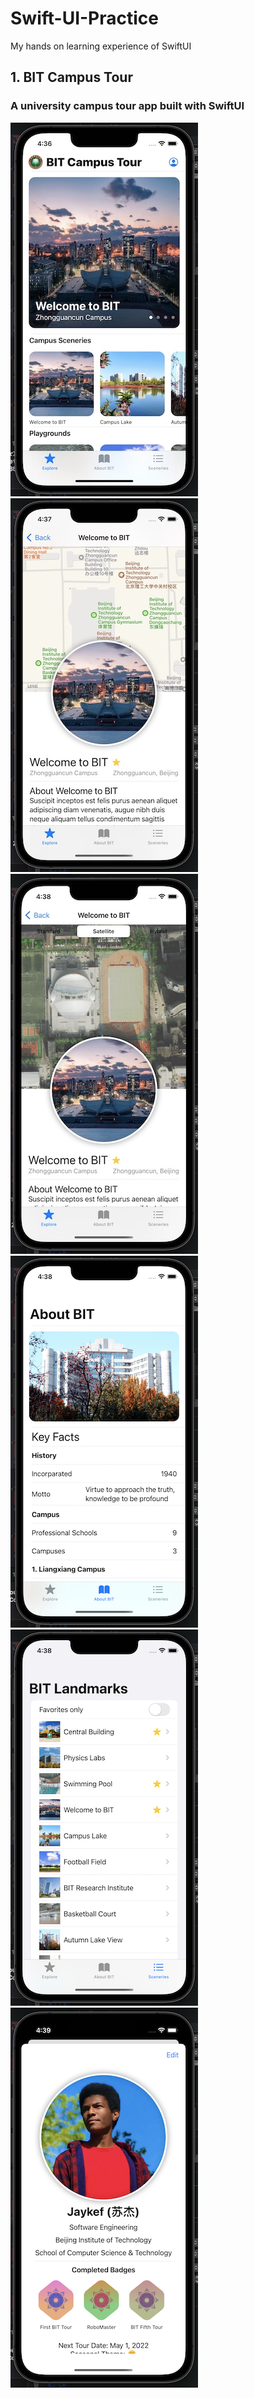 # Swift-UI-Practice
My hands on learning experience of SwiftUI

## 1. BIT Campus Tour
### A university campus tour app built with SwiftUI

![h](https://github.com/Jaykef/BITTour/blob/main/screenshots/1.jpeg)  ![h](https://github.com/Jaykef/BITTour/blob/main/screenshots/2.jpeg)  
![h](https://github.com/Jaykef/BITTour/blob/main/screenshots/3.jpeg)  ![h](https://github.com/Jaykef/BITTour/blob/main/screenshots/4.png)  
![h](https://github.com/Jaykef/BITTour/blob/main/screenshots/5.png)  ![h](https://github.com/Jaykef/BITTour/blob/main/screenshots/6.png)
